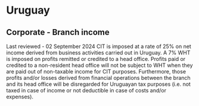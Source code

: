 # Uruguay
## Corporate - Branch income
Last reviewed - 02 September 2024
CIT is imposed at a rate of 25% on net income derived from business activities carried out in Uruguay. A 7% WHT is imposed on profits remitted or credited to a head office. Profits paid or credited to a non-resident head office will not be subject to WHT when they are paid out of non-taxable income for CIT purposes.
Furthermore, those profits and/or losses derived from financial operations between the branch and its head office will be disregarded for Uruguayan tax purposes (i.e. not taxed in case of income or not deductible in case of costs and/or expenses).
